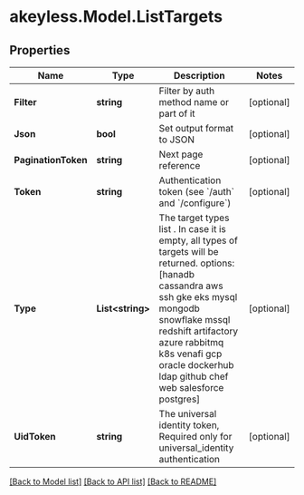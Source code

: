 # akeyless.Model.ListTargets

## Properties

Name | Type | Description | Notes
------------ | ------------- | ------------- | -------------
**Filter** | **string** | Filter by auth method name or part of it | [optional] 
**Json** | **bool** | Set output format to JSON | [optional] 
**PaginationToken** | **string** | Next page reference | [optional] 
**Token** | **string** | Authentication token (see &#x60;/auth&#x60; and &#x60;/configure&#x60;) | [optional] 
**Type** | **List&lt;string&gt;** | The target types list . In case it is empty, all types of targets will be returned. options: [hanadb cassandra aws ssh gke eks mysql mongodb snowflake mssql redshift artifactory azure rabbitmq k8s venafi gcp oracle dockerhub ldap github chef web salesforce postgres] | [optional] 
**UidToken** | **string** | The universal identity token, Required only for universal_identity authentication | [optional] 

[[Back to Model list]](../README.md#documentation-for-models) [[Back to API list]](../README.md#documentation-for-api-endpoints) [[Back to README]](../README.md)

